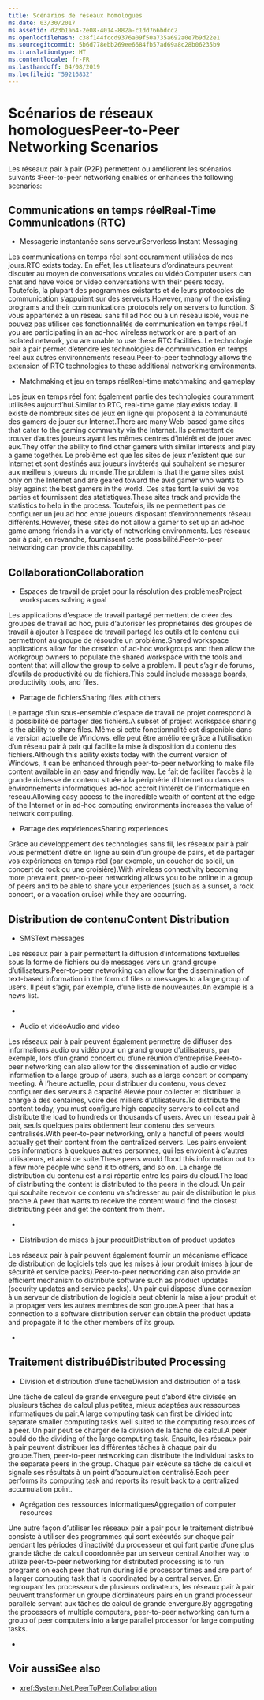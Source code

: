 ```yaml
---
title: Scénarios de réseaux homologues
ms.date: 03/30/2017
ms.assetid: d23b1a64-2e08-4014-882a-c1dd766bdcc2
ms.openlocfilehash: c38f144fccd9376a09f50a735a692a0e7b9d22e1
ms.sourcegitcommit: 5b6d778ebb269ee6684fb57ad69a8c28b06235b9
ms.translationtype: HT
ms.contentlocale: fr-FR
ms.lasthandoff: 04/08/2019
ms.locfileid: "59216832"
---
```

# <a name="peer-to-peer-networking-scenarios"></a><span data-ttu-id="2c52c-102">Scénarios de réseaux homologues</span><span class="sxs-lookup"><span data-stu-id="2c52c-102">Peer-to-Peer Networking Scenarios</span></span>
<span data-ttu-id="2c52c-103">Les réseaux pair à pair (P2P) permettent ou améliorent les scénarios suivants :</span><span class="sxs-lookup"><span data-stu-id="2c52c-103">Peer-to-peer networking enables or enhances the following scenarios:</span></span>  
  
## <a name="real-time-communications-rtc"></a><span data-ttu-id="2c52c-104">Communications en temps réel</span><span class="sxs-lookup"><span data-stu-id="2c52c-104">Real-Time Communications (RTC)</span></span>  
  
-   <span data-ttu-id="2c52c-105">Messagerie instantanée sans serveur</span><span class="sxs-lookup"><span data-stu-id="2c52c-105">Serverless Instant Messaging</span></span>  
  
 <span data-ttu-id="2c52c-106">Les communications en temps réel sont couramment utilisées de nos jours.</span><span class="sxs-lookup"><span data-stu-id="2c52c-106">RTC exists today.</span></span> <span data-ttu-id="2c52c-107">En effet, les utilisateurs d’ordinateurs peuvent discuter au moyen de conversations vocales ou vidéo.</span><span class="sxs-lookup"><span data-stu-id="2c52c-107">Computer users can chat and have voice or video conversations with their peers today.</span></span> <span data-ttu-id="2c52c-108">Toutefois, la plupart des programmes existants et de leurs protocoles de communication s’appuient sur des serveurs.</span><span class="sxs-lookup"><span data-stu-id="2c52c-108">However, many of the existing programs and their communications protocols rely on servers to function.</span></span> <span data-ttu-id="2c52c-109">Si vous appartenez à un réseau sans fil ad hoc ou à un réseau isolé, vous ne pouvez pas utiliser ces fonctionnalités de communication en temps réel.</span><span class="sxs-lookup"><span data-stu-id="2c52c-109">If you are participating in an ad-hoc wireless network or are a part of an isolated network, you are unable to use these RTC facilities.</span></span> <span data-ttu-id="2c52c-110">Le technologie pair à pair permet d’étendre les technologies de communication en temps réel aux autres environnements réseau.</span><span class="sxs-lookup"><span data-stu-id="2c52c-110">Peer-to-peer technology allows the extension of RTC technologies to these additional networking environments.</span></span>  
  
-   <span data-ttu-id="2c52c-111">Matchmaking et jeu en temps réel</span><span class="sxs-lookup"><span data-stu-id="2c52c-111">Real-time matchmaking and gameplay</span></span>  
  
 <span data-ttu-id="2c52c-112">Les jeux en temps réel font également partie des technologies couramment utilisées aujourd’hui.</span><span class="sxs-lookup"><span data-stu-id="2c52c-112">Similar to RTC, real-time game play exists today.</span></span> <span data-ttu-id="2c52c-113">Il existe de nombreux sites de jeux en ligne qui proposent à la communauté des gamers de jouer sur Internet.</span><span class="sxs-lookup"><span data-stu-id="2c52c-113">There are many Web-based game sites that cater to the gaming community via the Internet.</span></span> <span data-ttu-id="2c52c-114">Ils permettent de trouver d’autres joueurs ayant les mêmes centres d’intérêt et de jouer avec eux.</span><span class="sxs-lookup"><span data-stu-id="2c52c-114">They offer the ability to find other gamers with similar interests and play a game together.</span></span> <span data-ttu-id="2c52c-115">Le problème est que les sites de jeux n’existent que sur Internet et sont destinés aux joueurs invétérés qui souhaitent se mesurer aux meilleurs joueurs du monde.</span><span class="sxs-lookup"><span data-stu-id="2c52c-115">The problem is that the game sites exist only on the Internet and are geared toward the avid gamer who wants to play against the best gamers in the world.</span></span> <span data-ttu-id="2c52c-116">Ces sites font le suivi de vos parties et fournissent des statistiques.</span><span class="sxs-lookup"><span data-stu-id="2c52c-116">These sites track and provide the statistics to help in the process.</span></span> <span data-ttu-id="2c52c-117">Toutefois, ils ne permettent pas de configurer un jeu ad hoc entre joueurs disposant d’environnements réseau différents.</span><span class="sxs-lookup"><span data-stu-id="2c52c-117">However, these sites do not allow a gamer to set up an ad-hoc game among friends in a variety of networking environments.</span></span> <span data-ttu-id="2c52c-118">Les réseaux pair à pair, en revanche, fournissent cette possibilité.</span><span class="sxs-lookup"><span data-stu-id="2c52c-118">Peer-to-peer networking can provide this capability.</span></span>  
  
## <a name="collaboration"></a><span data-ttu-id="2c52c-119">Collaboration</span><span class="sxs-lookup"><span data-stu-id="2c52c-119">Collaboration</span></span>  
  
-   <span data-ttu-id="2c52c-120">Espaces de travail de projet pour la résolution des problèmes</span><span class="sxs-lookup"><span data-stu-id="2c52c-120">Project workspaces solving a goal</span></span>  
  
 <span data-ttu-id="2c52c-121">Les applications d’espace de travail partagé permettent de créer des groupes de travail ad hoc, puis d’autoriser les propriétaires des groupes de travail à ajouter à l’espace de travail partagé les outils et le contenu qui permettront au groupe de résoudre un problème.</span><span class="sxs-lookup"><span data-stu-id="2c52c-121">Shared workspace applications allow for the creation of ad-hoc workgroups and then allow the workgroup owners to populate the shared workspace with the tools and content that will allow the group to solve a problem.</span></span> <span data-ttu-id="2c52c-122">Il peut s’agir de forums, d’outils de productivité ou de fichiers.</span><span class="sxs-lookup"><span data-stu-id="2c52c-122">This could include message boards, productivity tools, and files.</span></span>  
  
-   <span data-ttu-id="2c52c-123">Partage de fichiers</span><span class="sxs-lookup"><span data-stu-id="2c52c-123">Sharing files with others</span></span>  
  
 <span data-ttu-id="2c52c-124">Le partage d’un sous-ensemble d’espace de travail de projet correspond à la possibilité de partager des fichiers.</span><span class="sxs-lookup"><span data-stu-id="2c52c-124">A subset of project workspace sharing is the ability to share files.</span></span> <span data-ttu-id="2c52c-125">Même si cette fonctionnalité est disponible dans la version actuelle de Windows, elle peut être améliorée grâce à l’utilisation d’un réseau pair à pair qui facilite la mise à disposition du contenu des fichiers.</span><span class="sxs-lookup"><span data-stu-id="2c52c-125">Although this ability exists today with the current version of Windows, it can be enhanced through peer-to-peer networking to make file content available in an easy and friendly way.</span></span> <span data-ttu-id="2c52c-126">Le fait de faciliter l’accès à la grande richesse de contenu située à la périphérie d’Internet ou dans des environnements informatiques ad-hoc accroît l’intérêt de l’informatique en réseau.</span><span class="sxs-lookup"><span data-stu-id="2c52c-126">Allowing easy access to the incredible wealth of content at the edge of the Internet or in ad-hoc computing environments increases the value of network computing.</span></span>  
  
-   <span data-ttu-id="2c52c-127">Partage des expériences</span><span class="sxs-lookup"><span data-stu-id="2c52c-127">Sharing experiences</span></span>  
  
 <span data-ttu-id="2c52c-128">Grâce au développement des technologies sans fil, les réseaux pair à pair vous permettent d’être en ligne au sein d’un groupe de pairs, et de partager vos expériences en temps réel (par exemple, un coucher de soleil, un concert de rock ou une croisière).</span><span class="sxs-lookup"><span data-stu-id="2c52c-128">With wireless connectivity becoming more prevalent, peer-to-peer networking allows you to be online in a group of peers and to be able to share your experiences (such as a sunset, a rock concert, or a vacation cruise) while they are occurring.</span></span>  
  
## <a name="content-distribution"></a><span data-ttu-id="2c52c-129">Distribution de contenu</span><span class="sxs-lookup"><span data-stu-id="2c52c-129">Content Distribution</span></span>  
  
-   <span data-ttu-id="2c52c-130">SMS</span><span class="sxs-lookup"><span data-stu-id="2c52c-130">Text messages</span></span>  
  
 <span data-ttu-id="2c52c-131">Les réseaux pair à pair permettent la diffusion d’informations textuelles sous la forme de fichiers ou de messages vers un grand groupe d’utilisateurs.</span><span class="sxs-lookup"><span data-stu-id="2c52c-131">Peer-to-peer networking can allow for the dissemination of text-based information in the form of files or messages to a large group of users.</span></span> <span data-ttu-id="2c52c-132">Il peut s’agir, par exemple, d’une liste de nouveautés.</span><span class="sxs-lookup"><span data-stu-id="2c52c-132">An example is a news list.</span></span>  
  
-  
  
-   <span data-ttu-id="2c52c-133">Audio et vidéo</span><span class="sxs-lookup"><span data-stu-id="2c52c-133">Audio and video</span></span>  
  
 <span data-ttu-id="2c52c-134">Les réseaux pair à pair peuvent également permettre de diffuser des informations audio ou vidéo pour un grand groupe d’utilisateurs, par exemple, lors d’un grand concert ou d’une réunion d’entreprise.</span><span class="sxs-lookup"><span data-stu-id="2c52c-134">Peer-to-peer networking can also allow for the dissemination of audio or video information to a large group of users, such as a large concert or company meeting.</span></span> <span data-ttu-id="2c52c-135">À l’heure actuelle, pour distribuer du contenu, vous devez configurer des serveurs à capacité élevée pour collecter et distribuer la charge à des centaines, voire des milliers d’utilisateurs.</span><span class="sxs-lookup"><span data-stu-id="2c52c-135">To distribute the content today, you must configure high-capacity servers to collect and distribute the load to hundreds or thousands of users.</span></span> <span data-ttu-id="2c52c-136">Avec un réseau pair à pair, seuls quelques pairs obtiennent leur contenu des serveurs centralisés.</span><span class="sxs-lookup"><span data-stu-id="2c52c-136">With peer-to-peer networking, only a handful of peers would actually get their content from the centralized servers.</span></span> <span data-ttu-id="2c52c-137">Les pairs envoient ces informations à quelques autres personnes, qui les envoient à d’autres utilisateurs, et ainsi de suite.</span><span class="sxs-lookup"><span data-stu-id="2c52c-137">These peers would flood this information out to a few more people who send it to others, and so on.</span></span> <span data-ttu-id="2c52c-138">La charge de distribution du contenu est ainsi répartie entre les pairs du cloud.</span><span class="sxs-lookup"><span data-stu-id="2c52c-138">The load of distributing the content is distributed to the peers in the cloud.</span></span> <span data-ttu-id="2c52c-139">Un pair qui souhaite recevoir ce contenu va s’adresser au pair de distribution le plus proche.</span><span class="sxs-lookup"><span data-stu-id="2c52c-139">A peer that wants to receive the content would find the closest distributing peer and get the content from them.</span></span>  
  
-  
  
-   <span data-ttu-id="2c52c-140">Distribution de mises à jour produit</span><span class="sxs-lookup"><span data-stu-id="2c52c-140">Distribution of product updates</span></span>  
  
 <span data-ttu-id="2c52c-141">Les réseaux pair à pair peuvent également fournir un mécanisme efficace de distribution de logiciels tels que les mises à jour produit (mises à jour de sécurité et service packs).</span><span class="sxs-lookup"><span data-stu-id="2c52c-141">Peer-to-peer networking can also provide an efficient mechanism to distribute software such as product updates (security updates and service packs).</span></span> <span data-ttu-id="2c52c-142">Un pair qui dispose d’une connexion à un serveur de distribution de logiciels peut obtenir la mise à jour produit et la propager vers les autres membres de son groupe.</span><span class="sxs-lookup"><span data-stu-id="2c52c-142">A peer that has a connection to a software distribution server can obtain the product update and propagate it to the other members of its group.</span></span>  
  
-  
  
## <a name="distributed-processing"></a><span data-ttu-id="2c52c-143">Traitement distribué</span><span class="sxs-lookup"><span data-stu-id="2c52c-143">Distributed Processing</span></span>  
  
-   <span data-ttu-id="2c52c-144">Division et distribution d’une tâche</span><span class="sxs-lookup"><span data-stu-id="2c52c-144">Division and distribution of a task</span></span>  
  
 <span data-ttu-id="2c52c-145">Une tâche de calcul de grande envergure peut d’abord être divisée en plusieurs tâches de calcul plus petites, mieux adaptées aux ressources informatiques du pair.</span><span class="sxs-lookup"><span data-stu-id="2c52c-145">A large computing task can first be divided into separate smaller computing tasks well suited to the computing resources of a peer.</span></span> <span data-ttu-id="2c52c-146">Un pair peut se charger de la division de la tâche de calcul.</span><span class="sxs-lookup"><span data-stu-id="2c52c-146">A peer could do the dividing of the large computing task.</span></span> <span data-ttu-id="2c52c-147">Ensuite, les réseaux pair à pair peuvent distribuer les différentes tâches à chaque pair du groupe.</span><span class="sxs-lookup"><span data-stu-id="2c52c-147">Then, peer-to-peer networking can distribute the individual tasks to the separate peers in the group.</span></span> <span data-ttu-id="2c52c-148">Chaque pair exécute sa tâche de calcul et signale ses résultats à un point d’accumulation centralisé.</span><span class="sxs-lookup"><span data-stu-id="2c52c-148">Each peer performs its computing task and reports its result back to a centralized accumulation point.</span></span>  
  
-   <span data-ttu-id="2c52c-149">Agrégation des ressources informatiques</span><span class="sxs-lookup"><span data-stu-id="2c52c-149">Aggregation of computer resources</span></span>  
  
 <span data-ttu-id="2c52c-150">Une autre façon d’utiliser les réseaux pair à pair pour le traitement distribué consiste à utiliser des programmes qui sont exécutés sur chaque pair pendant les périodes d’inactivité du processeur et qui font partie d’une plus grande tâche de calcul coordonnée par un serveur central.</span><span class="sxs-lookup"><span data-stu-id="2c52c-150">Another way to utilize peer-to-peer networking for distributed processing is to run programs on each peer that run during idle processor times and are part of a larger computing task that is coordinated by a central server.</span></span> <span data-ttu-id="2c52c-151">En regroupant les processeurs de plusieurs ordinateurs, les réseaux pair à pair peuvent transformer un groupe d’ordinateurs pairs en un grand processeur parallèle servant aux tâches de calcul de grande envergure.</span><span class="sxs-lookup"><span data-stu-id="2c52c-151">By aggregating the processors of multiple computers, peer-to-peer networking can turn a group of peer computers into a large parallel processor for large computing tasks.</span></span>  
  
-  
  
## <a name="see-also"></a><span data-ttu-id="2c52c-152">Voir aussi</span><span class="sxs-lookup"><span data-stu-id="2c52c-152">See also</span></span>

- <xref:System.Net.PeerToPeer.Collaboration>

